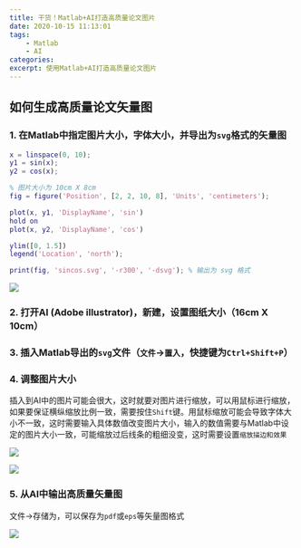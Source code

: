 ```yaml
---
title: 干货！Matlab+AI打造高质量论文图片
date: 2020-10-15 11:13:01
tags: 
    - Matlab
    - AI
categories:
excerpt: 使用Matlab+AI打造高质量论文图片
---
```


## 如何生成高质量论文矢量图

### 1. 在Matlab中指定图片大小，字体大小，并导出为`svg`格式的矢量图

```matlab
x = linspace(0, 10);
y1 = sin(x);
y2 = cos(x);

% 图片大小为 10cm X 8cm
fig = figure('Position', [2, 2, 10, 8], 'Units', 'centimeters'); 

plot(x, y1, 'DisplayName', 'sin')
hold on
plot(x, y2, 'DisplayName', 'cos')

ylim([0, 1.5])
legend('Location', 'north');

print(fig, 'sincos.svg', '-r300', '-dsvg'); % 输出为 svg 格式
```
![](/images/sincos.svg)

### 2. 打开AI (Adobe illustrator)，新建，设置图纸大小（16cm X 10cm）


### 3. 插入Matlab导出的`svg`文件（`文件`->`置入`，快捷键为`Ctrl+Shift+P`）

### 4. 调整图片大小
   
   插入到AI中的图片可能会很大，这时就要对图片进行缩放，可以用鼠标进行缩放，如果要保证横纵缩放比例一致，需要按住`Shift`键。用鼠标缩放可能会导致字体大小不一致，这时需要输入具体数值改变图片大小，输入的数值需要与Matlab中设定的图片大小一致，可能缩放过后线条的粗细没变，这时需要设置`缩放描边和效果`

   ![](/images/matlabAI1.png)

   ![](/images/matlabAI2.png)

### 5. 从AI中输出高质量矢量图

文件->存储为，可以保存为`pdf`或`eps`等矢量图格式

![](/images/sincos_AI.svg)
